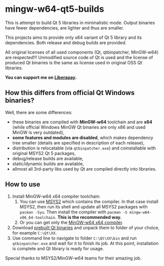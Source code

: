 # mingw-w64-qt5-builds
This is attempt to build Qt 5 libraries in minimalistic mode. Output binaries have fewer dependencies, are lighter and thus are smaller.

This projects aims to provide only x64 variant of Qt 5 library and its dependencies. Both release and debug builds are provided.

All original licenses of all used components (Qt, qtbinpatcher, MinGW-w64) are respected!!! Unmodified source code of Qt is used and the license of produced Qt binaries is the same as license used in original OSS Qt libraries.

**You can support me on [Liberapay](https://liberapay.com/martinrotter).**

## How this differs from official Qt Windows binaries?
Well, there are some differences:

* these binaries are compiled with **MinGW-w64** toolchain and are **x64** (while official Windows MinGW Qt binaries are only x86 and used MinGW is very outdated),
* **some features and modules are disabled**, which makes dependency tree smaller (details are specified in description of each release),
* distribution is relocatable (via `qtbinpatcher.exe`) and coinstallable with original MSYS2 Qt 5 packages,
* debug/release builds are available,
* static/dynamic builds are available,
* allmost all 3rd-party libs used by Qt are compiled directly into libraries.

## How to use
1. Install MinGW-w64 x64 compiler toolchain:
    1. You can use [MSYS2](http://www.msys2.org/) which contains the compiler. In that case install MSYS2, then run its shell and update all MSYS2 packages with `pacman -Syu`. Then install the compiler with `pacman -S mingw-w64-x86_64-toolchain`. **This is the recommended way.**
    1. Or you can get only the [MinGW-w64 x64 compiler](https://sourceforge.net/projects/mingw-w64).
1. Download [prebuilt Qt binaries](https://github.com/martinrotter/mingw-w64-qt5-builds/releases) and unpack them to folder of your choice, for example `C:\Qt\XX`.
1. Use command line to navigate to folder `C:\Qt\XX\bin` and run `qtbinpatcher.exe` and wait for it to finish its job. At this point, installation is complete and Qt library is ready for usage.

Special thanks to MSYS2/MinGW-w64 teams for their amazing job.
